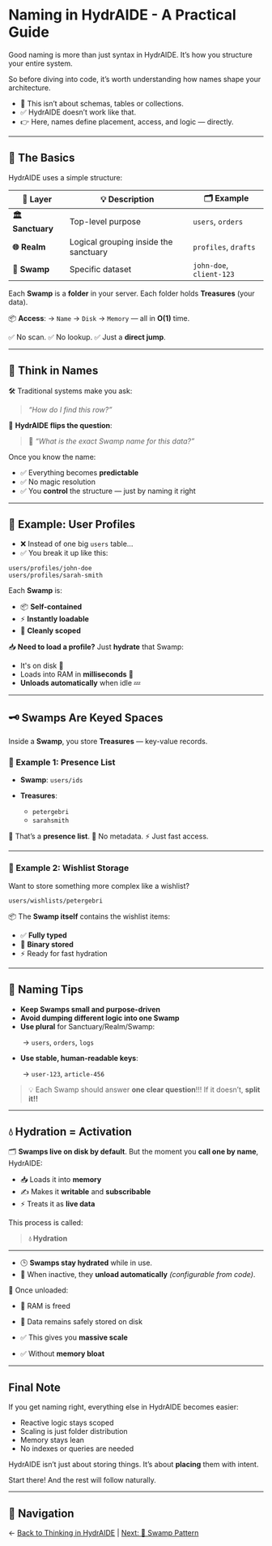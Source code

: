 # Naming in HydrAIDE - A Practical Guide
Good naming is more than just syntax in HydrAIDE.
It’s how you structure your entire system.

So before diving into code, it’s worth understanding how names shape your architecture.

* 🚫 This isn’t about schemas, tables or collections.
* ✅ HydrAIDE doesn’t work like that.
* 👉 Here, names define placement, access, and logic — directly.
---

## 🧱 The Basics

HydrAIDE uses a simple structure:

| 🔹 Layer          | 💡 Description                        | 🗂️ Example              |
| ----------------- | ------------------------------------- | ------------------------ |
| **🏛️ Sanctuary** | Top-level purpose                     | `users`, `orders`        |
| **🌐 Realm**      | Logical grouping inside the sanctuary | `profiles`, `drafts`     |
| **🌿 Swamp**      | Specific dataset                      | `john-doe`, `client-123` |

Each **Swamp** is a **folder** in your server.
Each folder holds **Treasures** (your data).

📦 **Access**:
→ `Name` → `Disk` → `Memory` — all in **O(1)** time.

✅ No scan.
✅ No lookup.
✅ Just a **direct jump**.

---

## 🧠 Think in Names

🛠️ Traditional systems make you ask:

> *“How do I find this row?”*

🔄 **HydrAIDE flips the question**:

> 💬 *“What is the exact Swamp name for this data?”*

Once you know the name: 

- ✅ Everything becomes **predictable** 
- ✅ No magic resolution
- ✅ You **control** the structure — just by naming it right

---

## 👤 Example: User Profiles

- ❌ Instead of one big `users` table...
- ✅ You break it up like this:

```
users/profiles/john-doe
users/profiles/sarah-smith
```

Each **Swamp** is:

* 📦 **Self-contained**
* ⚡ **Instantly loadable**
* 🧼 **Cleanly scoped**

📥 **Need to load a profile?**
Just **hydrate** that Swamp:

* It's on disk 💾
* Loads into RAM in **milliseconds** 🧠
* **Unloads automatically** when idle 💤

---

## 🗝️ Swamps Are Keyed Spaces

Inside a **Swamp**, you store **Treasures** — key-value records.

### 🧪 Example 1: Presence List

* **Swamp**: `users/ids`
* **Treasures**:

  * `petergebri`
  * `sarahsmith`

🧭 That’s a **presence list**.
📄 No metadata.
⚡ Just fast access.

---

### 🧪 Example 2: Wishlist Storage

Want to store something more complex like a wishlist?

```
users/wishlists/petergebri
```

📦 The **Swamp itself** contains the wishlist items:

* ✅ **Fully typed**
* 💾 **Binary stored**
* ⚡ Ready for fast hydration

---

## 📝 Naming Tips

* **Keep Swamps small and purpose-driven**
* **Avoid dumping different logic into one Swamp**
* **Use plural** for Sanctuary/Realm/Swamp:

  → `users`, `orders`, `logs`

* **Use stable, human-readable keys**:

  → `user-123`, `article-456`

> 💡 Each Swamp should answer **one clear question**!!! If it doesn’t, **split it!!**

---

## 💧 Hydration = Activation

🗂️ **Swamps live on disk by default**.
But the moment you **call one by name**, HydrAIDE:

* 📥 Loads it into **memory**
* ✍️ Makes it **writable** and **subscribable**
* ⚡ Treats it as **live data**

This process is called:

> **💧 Hydration**

---

* 🕒 **Swamps stay hydrated** while in use.
* 🛑 When inactive, they **unload automatically** *(configurable from code)*.

🔄 Once unloaded:

* 🧠 RAM is freed
* 💾 Data remains safely stored on disk


* ✅ This gives you **massive scale**
* ✅ Without **memory bloat**

---

## Final Note

If you get naming right, everything else in HydrAIDE becomes easier:

* Reactive logic stays scoped
* Scaling is just folder distribution
* Memory stays lean
* No indexes or queries are needed

HydrAIDE isn’t just about storing things. It’s about **placing** them with intent.

Start there! And the rest will follow naturally.

---

## 🧭 Navigation

← [Back to Thinking in HydrAIDE](./thinking-in-hydraide.md) | [Next: 🌿 Swamp Pattern](./swamp-pattern.md)
